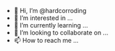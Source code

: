- 👋 Hi, I’m @hardcorroding
- 👀 I’m interested in ...
- 🌱 I’m currently learning ...
- 💞️ I’m looking to collaborate on ...
- 📫 How to reach me ...

<!---
hardcorroding/hardcorroding is a ✨ special ✨ repository because its `README.md` (this file) appears on your GitHub profile.
You can click the Preview link to take a look at your changes.
--->
